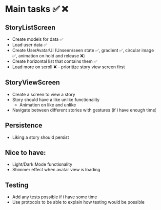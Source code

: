 # Main tasks ✅ ❌

## StoryListScreen

- Create models for data ✅
- Load user data ✅
- Create UserAvatarUI (Unseen/seen state ✅, gradient ✅, circular image ✅, animation on hold and release ❌)
- Create horizontal list that contains them ✅
- Load more on scroll ❌ - prioritize story view screen first

## StoryViewScreen

- Create a screen to view a story
- Story should have a like unlike functionality
  - Animation on like and unlike
- Navigate between different stories with gestures (if i have enough time)

## Persistence

- Liking a story should persist

## Nice to have:
- Light/Dark Mode functionality
- Shimmer effect when avatar view is loading

## Testing

- Add any tests possible if i have some time
- Use protocols to be able to explain how testing would be possible
